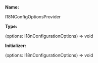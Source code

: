 **Name:**

I18NConfigOptionsProvider

**Type:**

(options: I18nConfigurationOptions) => void

**Initializer:**

(options: I18nConfigurationOptions) => void

